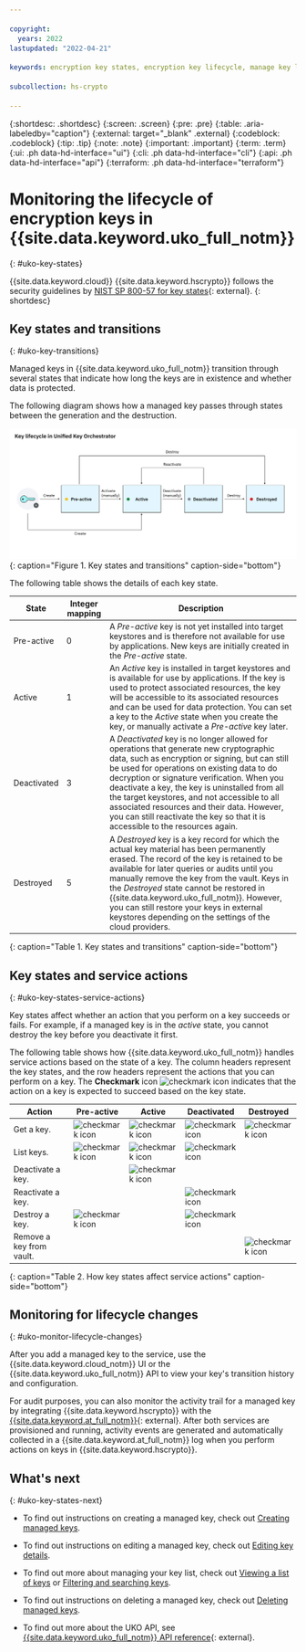 ```yaml
---

copyright:
  years: 2022
lastupdated: "2022-04-21"

keywords: encryption key states, encryption key lifecycle, manage key lifecycle, Unified Key Orchestrator, UKO keys

subcollection: hs-crypto

---
```



{:shortdesc: .shortdesc}
{:screen: .screen}
{:pre: .pre}
{:table: .aria-labeledby="caption"}
{:external: target="_blank" .external}
{:codeblock: .codeblock}
{:tip: .tip}
{:note: .note}
{:important: .important}
{:term: .term}
{:ui: .ph data-hd-interface="ui"}
{:cli: .ph data-hd-interface="cli"}
{:api: .ph data-hd-interface="api"}
{:terraform: .ph data-hd-interface="terraform"}


# Monitoring the lifecycle of encryption keys in {{site.data.keyword.uko_full_notm}}
{: #uko-key-states}

{{site.data.keyword.cloud}} {{site.data.keyword.hscrypto}} follows the security guidelines by [NIST SP 800-57 for key states](https://www.nist.gov/publications/recommendation-key-management-part-1-general-0){: external}.
{: shortdesc}

## Key states and transitions
{: #uko-key-transitions}

Managed keys in {{site.data.keyword.uko_full_notm}} transition through several states that indicate how long the keys are in existence and whether data is protected.

The following diagram shows how a managed key passes through states between the generation and the destruction.

![Key states and transitions](/images/uko-key-states.svg "Key states and transitions"){: caption="Figure 1. Key states and transitions" caption-side="bottom"}

The following table shows the details of each key state.

| State       | Integer mapping | Description |
|-------------|-----------------|-------------|
| Pre-active  |        0        | A _Pre-active_ key is not yet installed into target keystores and is therefore not available for use by applications. New keys are initially created in the _Pre-active_ state. |
| Active      |        1        | An _Active_ key is installed in target keystores and is available for use by applications. If the key is used to protect associated resources, the key will be accessible to its associated resources and can be used for data protection. You can set a key to the _Active_ state when you create the key, or manually activate a _Pre-active_ key later. |
| Deactivated |        3        | A _Deactivated_ key is no longer allowed for operations that generate new cryptographic data, such as encryption or signing, but can still be used for operations on existing data to do decryption or signature verification. When you deactivate a key, the key is uninstalled from all the target keystores, and not accessible to all associated resources and their data. However, you can still reactivate the key so that it is accessible to the resources again. |
| Destroyed   |        5        | A _Destroyed_ key is a key record for which the actual key material has been permanently erased. The record of the key is retained to be available for later queries or audits until you manually remove the key from the vault. Keys in the _Destroyed_ state cannot be restored in {{site.data.keyword.uko_full_notm}}. However, you can still restore your keys in external keystores depending on the settings of the cloud providers. |
{: caption="Table 1. Key states and transitions" caption-side="bottom"}


## Key states and service actions
{: #uko-key-states-service-actions}

Key states affect whether an action that you perform on a key succeeds or fails. For example, if a managed key is in the _active_ state, you cannot destroy the key before you deactivate it first.

The following table shows how {{site.data.keyword.uko_full_notm}} handles service actions based on the state of a key. The column headers represent the key states, and the row headers represent the actions that you can perform on a key. The **Checkmark** icon ![checkmark icon](../icons/checkmark-icon.svg "Checkmark") indicates that the action on a key is expected to succeed based on the key state.

| Action | Pre-active | Active | Deactivated | Destroyed |
| ------ | ------ | ---------- | ----------- | --------- |
| Get a key. | ![checkmark icon](../icons/checkmark-icon.svg "Checkmark") | ![checkmark icon](../icons/checkmark-icon.svg "Checkmark") | ![checkmark icon](../icons/checkmark-icon.svg "Checkmark") |![checkmark icon](../icons/checkmark-icon.svg "Checkmark")|
| List keys. | ![checkmark icon](../icons/checkmark-icon.svg "Checkmark") | ![checkmark icon](../icons/checkmark-icon.svg "Checkmark") | ![checkmark icon](../icons/checkmark-icon.svg "Checkmark") |   |
| Deactivate a key. |  | ![checkmark icon](../icons/checkmark-icon.svg "Checkmark") |     |   |
| Reactivate a key. |     |     | ![checkmark icon](../icons/checkmark-icon.svg "Checkmark") |   |
| Destroy a key. | ![checkmark icon](../icons/checkmark-icon.svg "Checkmark") |  | ![checkmark icon](../icons/checkmark-icon.svg "Checkmark") |   |
| Remove a key from vault. |     |     |     | ![checkmark icon](../icons/checkmark-icon.svg "Checkmark") |
{: caption="Table 2. How key states affect service actions" caption-side="bottom"}



## Monitoring for lifecycle changes
{: #uko-monitor-lifecycle-changes}

After you add a managed key to the service, use the {{site.data.keyword.cloud_notm}} UI  or the {{site.data.keyword.uko_full_notm}} API  to view your key's transition history and configuration.

For audit purposes, you can also monitor the activity trail for a managed key by integrating {{site.data.keyword.hscrypto}} with the [{{site.data.keyword.at_full_notm}}](/docs/activity-tracker?topic=activity-tracker-getting-started){: external}. After both services are provisioned and running, activity events are generated and automatically collected in a {{site.data.keyword.at_full_notm}} log when you perform actions on keys in {{site.data.keyword.hscrypto}}.


## What's next
{: #uko-key-states-next}

- To find out instructions on creating a managed key, check out [Creating managed keys](/docs/hs-crypto?topic=hs-crypto-create-managed-keys).

- To find out instructions on editing a managed key, check out [Editing key details](/docs/hs-crypto?topic=hs-crypto-edit-kms-keys).
  
- To find out more about managing your key list, check out [Viewing a list of keys](/docs/hs-crypto?topic=hs-crypto-view-key-list) or [Filtering and searching keys](/docs/hs-crypto?topic=hs-crypto-search-key-list).

- To find out instructions on deleting a managed key, check out [Deleting managed keys](/docs/hs-crypto?topic=hs-crypto-delete-managed-keys).

 
- To find out more about the UKO API, see [{{site.data.keyword.uko_full_notm}} API reference](/apidocs/uko){: external}. 





